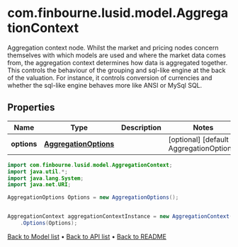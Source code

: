 # com.finbourne.lusid.model.AggregationContext
Aggregation context node. Whilst the market and pricing nodes concern themselves with which models are used and where the market data comes from, the aggregation  context determines how data is aggregated together. This controls the behaviour of the grouping and sql-like engine at the back of the valuation. For instance,  it controls conversion of currencies and whether the sql-like engine behaves more like ANSI or MySql SQL.

## Properties

Name | Type | Description | Notes
------------ | ------------- | ------------- | -------------
**options** | [**AggregationOptions**](AggregationOptions.md) |  | [optional] [default to AggregationOptions]

```java
import com.finbourne.lusid.model.AggregationContext;
import java.util.*;
import java.lang.System;
import java.net.URI;

AggregationOptions Options = new AggregationOptions();


AggregationContext aggregationContextInstance = new AggregationContext()
    .Options(Options);
```


[Back to Model list](../README.md#documentation-for-models) &#8226; [Back to API list](../README.md#documentation-for-api-endpoints) &#8226; [Back to README](../README.md)
